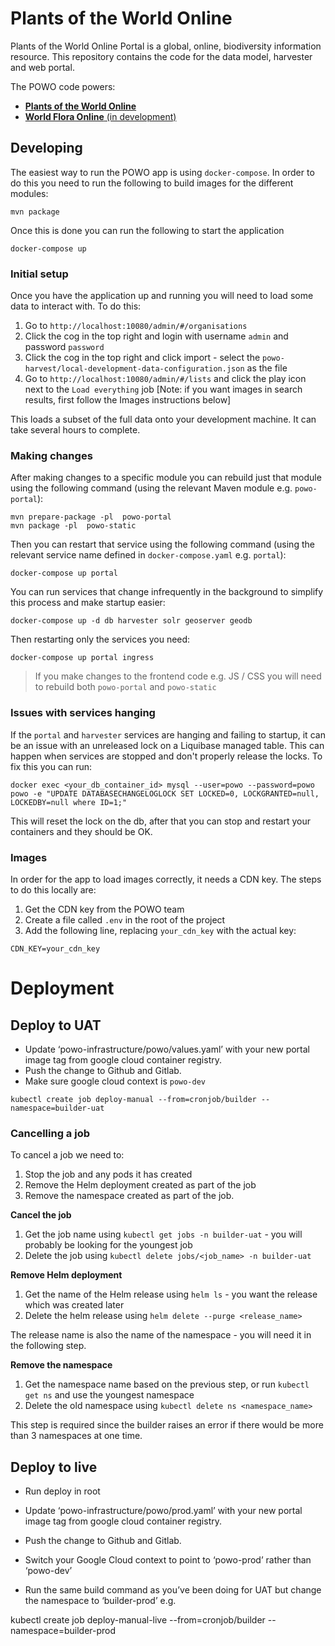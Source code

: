 Plants of the World Online
===

Plants of the World Online Portal is a global, online, biodiversity information resource. This repository contains the code for the data model, harvester and web portal.

The POWO code powers:
* [**Plants of the World Online**](http://powo.science.kew.org)
* [**World Flora Online** (in development)](http://worldfloraonline.org/)

Developing
---

The easiest way to run the POWO app is using `docker-compose`. In order to do this you need to run the following to build images for the different modules:

```
mvn package
```

Once this is done you can run the following to start the application

```
docker-compose up
```

### Initial setup

Once you have the application up and running you will need to load some data to interact with. To do this:

1. Go to `http://localhost:10080/admin/#/organisations`
2. Click the cog in the top right and login with username `admin` and password `password`
3. Click the cog in the top right and click import - select the `powo-harvest/local-development-data-configuration.json` as the file
4. Go to `http://localhost:10080/admin/#/lists` and click the play icon next to the `Load everything` job [Note: if you want images in search results, first follow the Images instructions below]

This loads a subset of the full data onto your development machine. It can take several hours to complete.

### Making changes

After making changes to a specific module you can rebuild just that module using the following command (using the relevant Maven module e.g. `powo-portal`):

```
mvn prepare-package -pl  powo-portal
mvn package -pl  powo-static
```

Then you can restart that service using the following command (using the relevant service name defined in `docker-compose.yaml` e.g. `portal`):

```
docker-compose up portal
```

You can run services that change infrequently in the background to simplify this process and make startup easier:

```
docker-compose up -d db harvester solr geoserver geodb
```

Then restarting only the services you need:

```
docker-compose up portal ingress
```

> If you make changes to the frontend code e.g. JS / CSS you will need to rebuild both `powo-portal` and `powo-static`


### Issues with services hanging

If the `portal` and `harvester` services are hanging and failing to startup, it can be an issue with an unreleased lock on a Liquibase managed table. This can happen when services are stopped and don't properly release the locks. To fix this you can run:

```
docker exec <your_db_container_id> mysql --user=powo --password=powo powo -e "UPDATE DATABASECHANGELOGLOCK SET LOCKED=0, LOCKGRANTED=null, LOCKEDBY=null where ID=1;"
```

This will reset the lock on the db, after that you can stop and restart your containers and they should be OK.


### Images

In order for the app to load images correctly, it needs a CDN key. The steps to do this locally are:

1. Get the CDN key from the POWO team
2. Create a file called `.env` in the root of the project
3. Add the following line, replacing `your_cdn_key` with the actual key:

```
CDN_KEY=your_cdn_key
```

Deployment
===

Deploy to UAT
---
 
* Update ‘powo-infrastructure/powo/values.yaml’ with your new portal image tag from google cloud container registry.
* Push the change to Github and Gitlab.
* Make sure google cloud context is `powo-dev`

`kubectl create job deploy-manual --from=cronjob/builder --namespace=builder-uat`

### Cancelling a job

To cancel a job we need to:

1. Stop the job and any pods it has created
2. Remove the Helm deployment created as part of the job
3. Remove the namespace created as part of the job.

**Cancel the job**

1. Get the job name using `kubectl get jobs -n builder-uat` - you will probably be looking for the youngest job
2. Delete the job using `kubectl delete jobs/<job_name> -n builder-uat`

**Remove Helm deployment**

1. Get the name of the Helm release using `helm ls` - you want the release which was created later
2. Delete the helm release using `helm delete --purge <release_name>`

The release name is also the name of the namespace - you will need it in the following step.

**Remove the namespace**

1. Get the namespace name based on the previous step, or run `kubectl get ns` and use the youngest namespace 
2. Delete the old namespace using `kubectl delete ns <namespace_name>`

This step is required since the builder raises an error if there would be more than 3 namespaces at one time.
 
Deploy to live
---
 
* Run deploy in root

* Update ‘powo-infrastructure/powo/prod.yaml’ with your new portal image tag from google cloud container registry.

* Push the change to Github and Gitlab.

* Switch your Google Cloud context to point to ‘powo-prod’ rather than ‘powo-dev’

* Run the same build command as you’ve been doing for UAT but change the namespace to ‘builder-prod’ e.g.

kubectl create job deploy-manual-live --from=cronjob/builder --namespace=builder-prod
 
